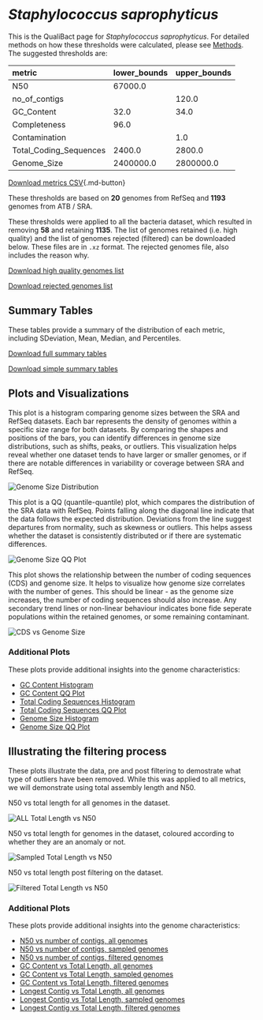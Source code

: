 # *Staphylococcus saprophyticus*

This is the QualiBact page for *Staphylococcus saprophyticus*. For detailed methods on how these thresholds were calculated, please see [Methods](../../methods.md).
The suggested thresholds are: 

| metric                 | lower_bounds   | upper_bounds   |
|:-----------------------|:---------------|:---------------|
| N50                    | 67000.0        |                |
| no_of_contigs          |                | 120.0          |
| GC_Content             | 32.0           | 34.0           |
| Completeness           | 96.0           |                |
| Contamination          |                | 1.0            |
| Total_Coding_Sequences | 2400.0         | 2800.0         |
| Genome_Size            | 2400000.0      | 2800000.0      |

[Download metrics CSV](Staphylococcus_saprophyticus_metrics.csv){.md-button}


These thresholds are based on **20** genomes from RefSeq and **1193** genomes from ATB / SRA.

These thresholds were applied to all the bacteria dataset, which resulted in removing **58** and retaining **1135**.
The list of genomes retained (i.e. high quality) and the list of genomes rejected (filtered) can be downloaded below. These files are in `.xz` format. The rejected genomes file, also includes the reason why.

[Download high quality genomes list](Staphylococcus_saprophyticus_high_quality_genomes.csv.xz)


[Download rejected genomes list](Staphylococcus_saprophyticus_filtered_out_genomes.csv.xz)



## Summary Tables
These tables provide a summary of the distribution of each metric, including SDeviation, Mean, Median, and Percentiles.

[Download full summary tables](summary.csv)

[Download simple summary tables](selected_summary.csv)

## Plots and Visualizations

This plot is a histogram comparing genome sizes between the SRA and RefSeq datasets. Each bar represents the density of genomes within a specific size range for both datasets. By comparing the shapes and positions of the bars, you can identify differences in genome size distributions, such as shifts, peaks, or outliers. This visualization helps reveal whether one dataset tends to have larger or smaller genomes, or if there are notable differences in variability or coverage between SRA and RefSeq.

![Genome Size Distribution](Genome_Size_refseq_histogram_kde.png)

This plot is a QQ (quantile-quantile) plot, which compares the distribution of the SRA data with RefSeq. Points falling along the diagonal line indicate that the data follows the expected distribution. Deviations from the line suggest departures from normality, such as skewness or outliers. This helps assess whether the dataset is consistently distributed or if there are systematic differences.

![Genome Size QQ Plot](Genome_Size_refseq_qqplot.png)

This plot shows the relationship between the number of coding sequences (CDS) and genome size. It helps to visualize how genome size correlates with the number of genes. This should be linear - as the genome size increases, the number of coding sequences should also increase. Any secondary trend lines or non-linear behaviour indicates bone fide seperate populations within the retained genomes, or some remaining contaminant. 

![CDS vs Genome Size](Staphylococcus_saprophyticus_CDS_vs_Genome_Size.png)

### Additional Plots

These plots provide additional insights into the genome characteristics:

- [GC Content Histogram](GC_Content_refseq_histogram_kde.png)
- [GC Content QQ Plot](GC_Content_refseq_qqplot.png)
- [Total Coding Sequences Histogram](Total_Coding_Sequences_refseq_histogram_kde.png)
- [Total Coding Sequences QQ Plot](Total_Coding_Sequences_refseq_qqplot.png)
- [Genome Size Histogram](Genome_Size_refseq_histogram_kde.png)
- [Genome Size QQ Plot](Genome_Size_refseq_qqplot.png)
## Illustrating the filtering process
These plots illustrate the data, pre and post filtering to demostrate what type of outliers have been removed. While this was applied to all metrics, we will demonstrate using total assembly length and N50.

N50 vs total length for all genomes in the dataset.

![ALL Total Length vs N50](Staphylococcus_saprophyticus_all_total_length_N50.png)

N50 vs total length for genomes in the dataset, coloured according to whether they are an anomaly or not.

![Sampled Total Length vs N50](Staphylococcus_saprophyticus_sample_total_length_N50.png)

N50 vs total length post filtering on the dataset.

![Filtered Total Length vs N50](Staphylococcus_saprophyticus_filt_total_length_N50.png)

### Additional Plots

These plots provide additional insights into the genome characteristics:

- [N50 vs number of contigs, all genomes](Staphylococcus_saprophyticus_all_N50_number.png)
- [N50 vs number of contigs, sampled genomes](Staphylococcus_saprophyticus_sample_N50_number.png)
- [N50 vs number of contigs, filtered genomes](Staphylococcus_saprophyticus_filt_N50_number.png)
- [GC Content vs Total Length, all genomes](Staphylococcus_saprophyticus_all_total_length_GC_Content.png)
- [GC Content vs Total Length, sampled genomes](Staphylococcus_saprophyticus_sample_total_length_GC_Content.png)
- [GC Content vs Total Length, filtered genomes](Staphylococcus_saprophyticus_filt_total_length_GC_Content.png)
- [Longest Contig vs Total Length, all genomes](Staphylococcus_saprophyticus_all_total_length_longest.png)
- [Longest Contig vs Total Length, sampled genomes](Staphylococcus_saprophyticus_sample_total_length_longest.png)
- [Longest Contig vs Total Length, filtered genomes](Staphylococcus_saprophyticus_filt_total_length_longest.png)

